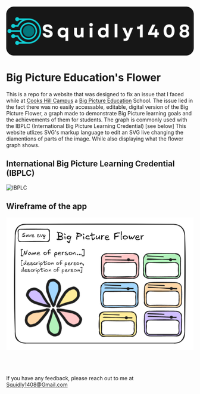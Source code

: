 
![Logo](https://raw.githubusercontent.com/Squidly1408/Squidly1408/refs/heads/main/images/Squidly1408%20banner%20(Black%20Button%20Background).png)


# Big Picture Education's Flower
This is a repo for a website that was designed to fix an issue that I faced while at [Cooks Hill Campus](https://cookshill-s.schools.nsw.gov.au/) a [Big Picture Education](https://www.bigpicture.org.au/) School. The issue lied in the fact there was no easily accessable, editable, digital version of the Big Picture Flower, a graph made to demonstrate Big Picture learning goals and the achievements of them for students. The graph is commonly used with the IBPLC (International Big Picture Learning Credential) [see below] This website utlizes SVG's markup language to edit an SVG live changing the diamentions of parts of the image. While also displaying what the flower graph shows.

## International Big Picture Learning Credential (IBPLC)
![IBPLC](https://www.bigpicture.org.au/files/u342/credential_graphic.jpg)

## Wireframe of the app
![wireframe](./assets/images/wireframe.png)


\
\
\
If you have any feedback, please reach out to me at Squidly1408@Gmail.com
